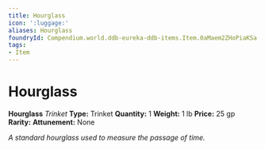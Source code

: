 ```yaml
---
title: Hourglass
icon: ':luggage:'
aliases: Hourglass
foundryId: Compendium.world.ddb-eureka-ddb-items.Item.0aMaem2ZHoPiaKSa
tags:
- Item
---
```


# Hourglass

**Hourglass**
_Trinket_
**Type:** Trinket
**Quantity:** 1
**Weight:** 1 lb
**Price:** 25 gp
**Rarity:** 
**Attunement:** None

*A standard hourglass used to measure the passage of time.*
